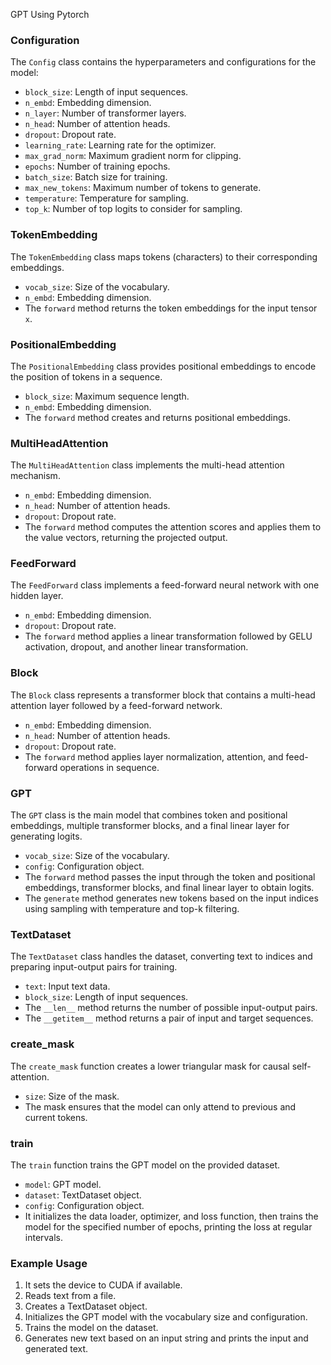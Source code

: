 GPT Using Pytorch 

### Configuration
The `Config` class contains the hyperparameters and configurations for the model:
- `block_size`: Length of input sequences.
- `n_embd`: Embedding dimension.
- `n_layer`: Number of transformer layers.
- `n_head`: Number of attention heads.
- `dropout`: Dropout rate.
- `learning_rate`: Learning rate for the optimizer.
- `max_grad_norm`: Maximum gradient norm for clipping.
- `epochs`: Number of training epochs.
- `batch_size`: Batch size for training.
- `max_new_tokens`: Maximum number of tokens to generate.
- `temperature`: Temperature for sampling.
- `top_k`: Number of top logits to consider for sampling.

### TokenEmbedding
The `TokenEmbedding` class maps tokens (characters) to their corresponding embeddings.
- `vocab_size`: Size of the vocabulary.
- `n_embd`: Embedding dimension.
- The `forward` method returns the token embeddings for the input tensor `x`.

### PositionalEmbedding
The `PositionalEmbedding` class provides positional embeddings to encode the position of tokens in a sequence.
- `block_size`: Maximum sequence length.
- `n_embd`: Embedding dimension.
- The `forward` method creates and returns positional embeddings.

### MultiHeadAttention
The `MultiHeadAttention` class implements the multi-head attention mechanism.
- `n_embd`: Embedding dimension.
- `n_head`: Number of attention heads.
- `dropout`: Dropout rate.
- The `forward` method computes the attention scores and applies them to the value vectors, returning the projected output.

### FeedForward
The `FeedForward` class implements a feed-forward neural network with one hidden layer.
- `n_embd`: Embedding dimension.
- `dropout`: Dropout rate.
- The `forward` method applies a linear transformation followed by GELU activation, dropout, and another linear transformation.

### Block
The `Block` class represents a transformer block that contains a multi-head attention layer followed by a feed-forward network.
- `n_embd`: Embedding dimension.
- `n_head`: Number of attention heads.
- `dropout`: Dropout rate.
- The `forward` method applies layer normalization, attention, and feed-forward operations in sequence.

### GPT
The `GPT` class is the main model that combines token and positional embeddings, multiple transformer blocks, and a final linear layer for generating logits.
- `vocab_size`: Size of the vocabulary.
- `config`: Configuration object.
- The `forward` method passes the input through the token and positional embeddings, transformer blocks, and final linear layer to obtain logits.
- The `generate` method generates new tokens based on the input indices using sampling with temperature and top-k filtering.

### TextDataset
The `TextDataset` class handles the dataset, converting text to indices and preparing input-output pairs for training.
- `text`: Input text data.
- `block_size`: Length of input sequences.
- The `__len__` method returns the number of possible input-output pairs.
- The `__getitem__` method returns a pair of input and target sequences.

### create_mask
The `create_mask` function creates a lower triangular mask for causal self-attention.
- `size`: Size of the mask.
- The mask ensures that the model can only attend to previous and current tokens.

### train
The `train` function trains the GPT model on the provided dataset.
- `model`: GPT model.
- `dataset`: TextDataset object.
- `config`: Configuration object.
- It initializes the data loader, optimizer, and loss function, then trains the model for the specified number of epochs, printing the loss at regular intervals. 

### Example Usage   

1. It sets the device to CUDA if available.
2. Reads text from a file.
3. Creates a TextDataset object.
4. Initializes the GPT model with the vocabulary size and configuration.
5. Trains the model on the dataset.
6. Generates new text based on an input string and prints the input and generated text.


